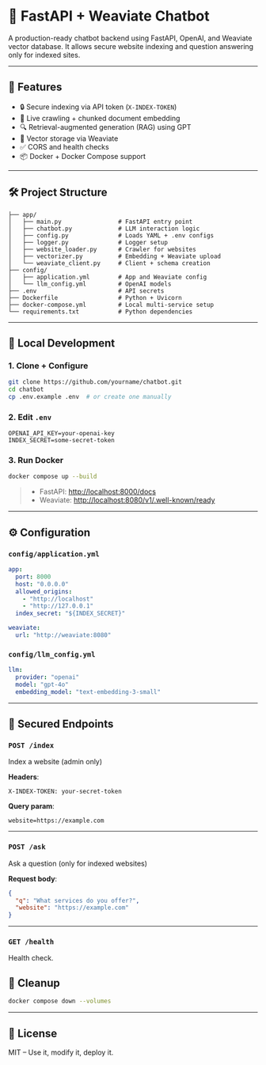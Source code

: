 # 🤖 FastAPI + Weaviate Chatbot

A production-ready chatbot backend using FastAPI, OpenAI, and Weaviate vector database. It allows secure website indexing and question answering only for indexed sites.

---

## 🚀 Features

- 🔒 Secure indexing via API token (`X-INDEX-TOKEN`)
- 📄 Live crawling + chunked document embedding
- 🔍 Retrieval-augmented generation (RAG) using GPT
- 🧠 Vector storage via Weaviate
- ✅ CORS and health checks
- 📦 Docker + Docker Compose support

---

## 🛠️ Project Structure

```
├── app/
│   ├── main.py                # FastAPI entry point
│   ├── chatbot.py             # LLM interaction logic
│   ├── config.py              # Loads YAML + .env configs
│   ├── logger.py              # Logger setup
│   ├── website_loader.py      # Crawler for websites
│   ├── vectorizer.py          # Embedding + Weaviate upload
│   └── weaviate_client.py     # Client + schema creation
├── config/
│   ├── application.yml        # App and Weaviate config
│   └── llm_config.yml         # OpenAI models
├── .env                       # API secrets
├── Dockerfile                 # Python + Uvicorn
├── docker-compose.yml         # Local multi-service setup
└── requirements.txt           # Python dependencies
```

---

## 🧪 Local Development

### 1. Clone + Configure
```bash
git clone https://github.com/yourname/chatbot.git
cd chatbot
cp .env.example .env  # or create one manually
```

### 2. Edit `.env`
```env
OPENAI_API_KEY=your-openai-key
INDEX_SECRET=some-secret-token
```

### 3. Run Docker
```bash
docker compose up --build
```

> - FastAPI: [http://localhost:8000/docs](http://localhost:8000/docs)
> - Weaviate: [http://localhost:8080/v1/.well-known/ready](http://localhost:8080/v1/.well-known/ready)

---

## ⚙️ Configuration

### `config/application.yml`
```yaml
app:
  port: 8000
  host: "0.0.0.0"
  allowed_origins:
    - "http://localhost"
    - "http://127.0.0.1"
  index_secret: "${INDEX_SECRET}"

weaviate:
  url: "http://weaviate:8080"
```

### `config/llm_config.yml`
```yaml
llm:
  provider: "openai"
  model: "gpt-4o"
  embedding_model: "text-embedding-3-small"
```

---

## 🔐 Secured Endpoints

### `POST /index`

Index a website (admin only)

**Headers**:
```
X-INDEX-TOKEN: your-secret-token
```

**Query param**:
```
website=https://example.com
```

---

### `POST /ask`

Ask a question (only for indexed websites)

**Request body**:
```json
{
  "q": "What services do you offer?",
  "website": "https://example.com"
}
```

---

### `GET /health`

Health check.

## 🧼 Cleanup

```bash
docker compose down --volumes
```

---

## 📄 License

MIT – Use it, modify it, deploy it.
